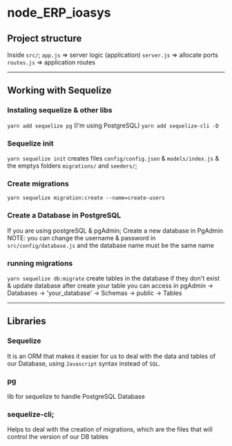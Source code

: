 # node_ERP_ioasys


## Project structure
Inside `src/`;
``app.js`` => server logic (application)
``server.js`` => allocate ports
``routes.js`` => application routes

----------------------------------------------
## Working with Sequelize
### Instaling sequelize & other libs
``yarn add sequelize pg`` (I'm using PostgreSQL)
``yarn add sequelize-cli -D``

### Sequelize init
``yarn sequelize init``
creates files `config/config.json` & `models/index.js` & the emptys folders `migrations/` and `seeders/`;

### Create migrations
``yarn sequelize migration:create --name=create-users``

### Create a Database in PostgreSQL
If you are using postgreSQL & pgAdmin;
Create a new database in PgAdmin
NOTE: you can change the username & password in `src/config/database.js` and the database name must be the same name

### running migrations
``yarn sequelize db:migrate``
create tables in the database if they don't exist & update database
after create your table you can access in pgAdmin -> Databases -> 'your_database' -> Schemas -> public -> Tables

------------------------------------

## Libraries
### Sequelize
It is an ORM that makes it easier for us to deal with the data and tables of our Database, using `Javascript` syntax instead of `SQL`.

### pg
lib for sequelize to handle PostgreSQL Database

### sequelize-cli;
Helps to deal with the creation of migrations, which are the files that will control the version of our DB tables